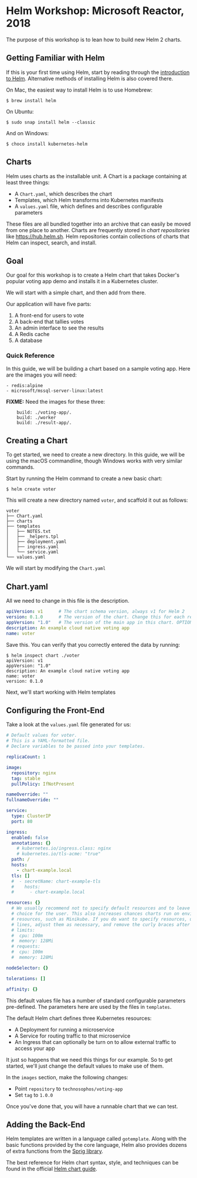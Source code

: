 # Helm Workshop: Microsoft Reactor, 2018

The purpose of this workshop is to lean how to build new Helm 2 charts.

## Getting Familiar with Helm

If this is your first time using Helm, start by reading through the [introduction to Helm](https://docs.helm.sh). Alternative methods of installing Helm is also covered there.

On Mac, the easiest way to install Helm is to use Homebrew:

```console
$ brew install helm
```

On Ubuntu:

```console
$ sudo snap install helm --classic
```

And on Windows:

```console
$ choco install kubernetes-helm
```

## Charts

Helm uses charts as the installable unit. A Chart is a package containing at least three things:

- A `Chart.yaml`, which describes the chart
- Templates, which Helm transforms into Kubernetes manifests
- A `values.yaml` file, which defines and describes configurable parameters

These files are all bundled together into an archive that can easily be moved from one place to another. Charts are frequently stored in _chart repositories_ like https://hub.helm.sh. Helm repositories contain collections of charts that Helm can inspect, search, and install.

## Goal

Our goal for this workshop is to create a Helm chart that takes Docker's popular voting app demo and installs it in a Kubernetes cluster.

We will start with a simple chart, and then add from there.

Our application will have five parts:

1. A front-end for users to vote
2. A back-end that tallies votes
3. An admin interface to see the results
4. A Redis cache
5. A database

### Quick Reference

In this guide, we will be building a chart based on a sample voting app. Here are the images you will need:

    - redis:alpine
    - microsoft/mssql-server-linux:latest

**FIXME:** Need the images for these three:

```
    build: ./voting-app/.
    build: ./worker
    build: ./result-app/.
```

## Creating a Chart

To get started, we need to create a new directory. In this guide, we will be using the macOS commandline, though Windows works with very similar commands.

Start by running the Helm command to create a new basic chart:

```console
$ helm create voter
```

This will create a new directory named `voter`, and scaffold it out as follows:

```
voter
├── Chart.yaml
├── charts
├── templates
│   ├── NOTES.txt
│   ├── _helpers.tpl
│   ├── deployment.yaml
│   ├── ingress.yaml
│   └── service.yaml
└── values.yaml
```

We will start by modifying the `Chart.yaml`

## Chart.yaml

All we need to change in this file is the description.

```yaml
apiVersion: v1      # The chart schema version, always v1 for Helm 2
version: 0.1.0      # The version of the chart. Change this for each release.
appVersion: "1.0"   # The version of the main app in this chart. OPTIONAL
description: An example cloud native voting app
name: voter
```

Save this. You can verify that you correctly entered the data by running:

```console
$ helm inspect chart ./voter
apiVersion: v1
appVersion: "1.0"
description: An example cloud native voting app
name: voter
version: 0.1.0
```

Next, we'll start working with Helm templates

## Configuring the Front-End

Take a look at the `values.yaml` file generated for us:

```yaml
# Default values for voter.
# This is a YAML-formatted file.
# Declare variables to be passed into your templates.

replicaCount: 1

image:
  repository: nginx
  tag: stable
  pullPolicy: IfNotPresent

nameOverride: ""
fullnameOverride: ""

service:
  type: ClusterIP
  port: 80

ingress:
  enabled: false
  annotations: {}
    # kubernetes.io/ingress.class: nginx
    # kubernetes.io/tls-acme: "true"
  path: /
  hosts:
    - chart-example.local
  tls: []
  #  - secretName: chart-example-tls
  #    hosts:
  #      - chart-example.local

resources: {}
  # We usually recommend not to specify default resources and to leave this as a conscious
  # choice for the user. This also increases chances charts run on environments with little
  # resources, such as Minikube. If you do want to specify resources, uncomment the following
  # lines, adjust them as necessary, and remove the curly braces after 'resources:'.
  # limits:
  #  cpu: 100m
  #  memory: 128Mi
  # requests:
  #  cpu: 100m
  #  memory: 128Mi

nodeSelector: {}

tolerations: []

affinity: {}

```

This default values file has a number of standard configurable parameters pre-defined. The parameters here are used by the files in `templates`.

The default Helm chart defines three Kubernetes resources:

- A Deployment for running a microservice
- A Service for routing traffic to that microservice
- An Ingress that can optionally be turn on to allow external traffic to access your app

It just so happens that we need this things for our example. So to get started, we'll just change the default values to make use of them.

In the `images` section, make the following changes:

- Point `repository` to `technosophos/voting-app`
- Set `tag` to `1.0.0`

Once you've done that, you will have a runnable chart that we can test.

## Adding the Back-End

Helm templates are written in a language called `gotemplate`. Along with the basic functions provided by the core language, Helm also provides dozens of extra functions from the [Sprig library](https://github.com/Masterminds/sprig).

The best reference for Helm chart syntax, style, and techniques can be found in the official [Helm chart guide](https://docs.helm.sh).

